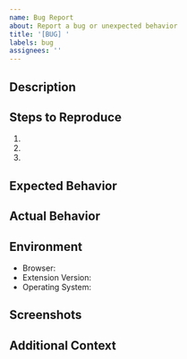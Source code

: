 ```yaml
---
name: Bug Report
about: Report a bug or unexpected behavior
title: '[BUG] '
labels: bug
assignees: ''
---
```


## Description

<!-- A clear description of the bug -->

## Steps to Reproduce

1.
2.
3.

## Expected Behavior

<!-- What you expected to happen -->

## Actual Behavior

<!-- What actually happened -->

## Environment

- Browser: <!-- e.g., Chrome 120, Firefox 121, Firefox Android -->
- Extension Version: <!-- e.g., 1.5.0 -->
- Operating System: <!-- e.g., Windows 11, macOS 14, Android 13 -->

## Screenshots

<!-- If applicable, add screenshots -->

## Additional Context

<!-- Any other relevant information -->
